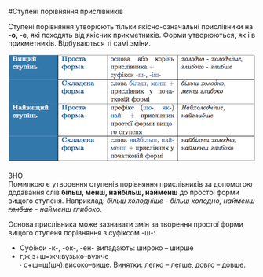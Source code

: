 #Ступенi порiвняння прислiвникiв

Ступенi порiвняння утворюють тiльки якiсно-означальнi прислiвники на <b>-о, -е</b>, якi походять вiд якiсних прикметникiв. Форми утворюються, як i в прикметникiв. Вiдбуваються тi самi змiни.

<div class="center">
<img src="../pics/9/2.png" width="700px" class="center"/>
</div>
<br>


<div class="add-zno">
<span class="add">ЗНО</span>
<div class="add-text">
Помилкою є утворення ступенiв порiвняння прислiвникiв за допомогою додавання слiв <b>бiльш, менш, найбiльш, найменш</b> до простої форми вищого ступеня.
Наприклад: <i><strike>бiльш холоднiше</strike> - бiльш холодно, <strike>найменш глибше</strike> - найменш глибоко.</i>
</div>



Основа прислiвника може зазнавати змiн за творення простої форми вищого ступеня порiвняння з суфiксом <span class="p1">-ш-</span>:

<ul>
<li>Суфiкси -к-, -ок-, -ен- випадають: широко – ширше</li>
<li> г,ж,з+ш=жч:вузько–вужче</li>
∙ с+ш=щ(шч):високо–вище. Винятки: легко – легше, довго – довше.
</ul>